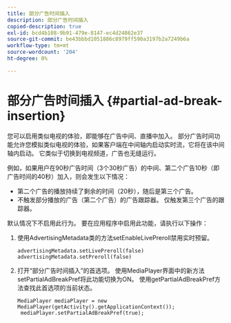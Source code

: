 ```yaml
---
title: 部分广告时间插入
description: 部分广告时间插入
copied-description: true
exl-id: bcd4b108-9b91-479e-8147-ec4d24862e37
source-git-commit: be43bbbd1051886c8979ff590a3197b2a7249b6a
workflow-type: tm+mt
source-wordcount: '204'
ht-degree: 0%

---
```


# 部分广告时间插入 {#partial-ad-break-insertion}

您可以启用类似电视的体验，即能够在广告中间、直播中加入。 部分广告时间功能允许您模拟类似电视的体验，如果客户端在中间轴内启动实时流，它将在该中间轴内启动。 它类似于切换到电视频道，广告也无缝运行。

例如，如果用户在90秒广告时间（3个30秒广告）的中间、第二个广告10秒（即广告时间的40秒）加入，则会发生以下情况：

* 第二个广告的播放持续了剩余的时间（20秒），随后是第三个广告。
* 不触发部分播放的广告（第二个广告）的广告跟踪器。 仅触发第三个广告的跟踪器。

默认情况下不启用此行为。 要在应用程序中启用此功能，请执行以下操作：

1. 使用AdvertisingMetadata类的方法setEnableLivePreroll禁用实时预留。

   ```
   advertisingMetadata.setLivePreroll(false)  
   advertisingMetadata.setPreroll(false)
   ```

1. 打开“部分广告时间插入”的首选项。 使用MediaPlayer界面中的新方法setPartialAdBreakPref将此功能切换为ON。 使用getPartialAdBreakPref方法查找此首选项的当前状态。

   ```
   MediaPlayer mediaPlayer = new MediaPlayer(getActivity().getApplicationContext()); 
    mediaPlayer.setPartialAdBreakPref(true);
   ```
